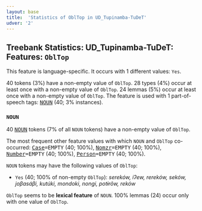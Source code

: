 ```yaml
---
layout: base
title:  'Statistics of OblTop in UD_Tupinamba-TuDeT'
udver: '2'
---
```


## Treebank Statistics: UD_Tupinamba-TuDeT: Features: `OblTop`

This feature is language-specific.
It occurs with 1 different values: `Yes`.

40 tokens (3%) have a non-empty value of `OblTop`.
28 types (4%) occur at least once with a non-empty value of `OblTop`.
24 lemmas (5%) occur at least once with a non-empty value of `OblTop`.
The feature is used with 1 part-of-speech tags: <tt><a href="tpn_tudet-pos-NOUN.html">NOUN</a></tt> (40; 3% instances).

### `NOUN`

40 <tt><a href="tpn_tudet-pos-NOUN.html">NOUN</a></tt> tokens (7% of all `NOUN` tokens) have a non-empty value of `OblTop`.

The most frequent other feature values with which `NOUN` and `OblTop` co-occurred: <tt><a href="tpn_tudet-feat-Case.html">Case</a></tt><tt>=EMPTY</tt> (40; 100%), <tt><a href="tpn_tudet-feat-Nomzr.html">Nomzr</a></tt><tt>=EMPTY</tt> (40; 100%), <tt><a href="tpn_tudet-feat-Number.html">Number</a></tt><tt>=EMPTY</tt> (40; 100%), <tt><a href="tpn_tudet-feat-Person.html">Person</a></tt><tt>=EMPTY</tt> (40; 100%).

`NOUN` tokens may have the following values of `OblTop`:

* `Yes` (40; 100% of non-empty `OblTop`): <em>sereków, iʔew, rereków, seków, joβasáβi, kutúki, mondoki, nongi, potɨrõw, reków</em>

`OblTop` seems to be **lexical feature** of `NOUN`. 100% lemmas (24) occur only with one value of `OblTop`.

